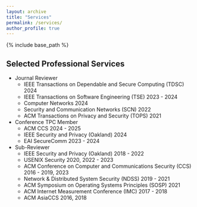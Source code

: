 ```yaml
---
layout: archive
title: "Services"
permalink: /services/
author_profile: true
---
```


{% include base_path %}

## Selected Professional Services
* Journal Reviewer
  * IEEE Transactions on Dependable and Secure Computing (TDSC) 2024
  * IEEE Transactions on Software Engineering (TSE) 2023 - 2024
  * Computer Networks 2024
  * Security and Communication Networks (SCN) 2022
  * ACM Transactions on Privacy and Security (TOPS) 2021
* Conference TPC Member
  * ACM CCS 2024 - 2025
  * IEEE Security and Privacy (Oakland) 2024
  * EAI SecureComm 2023 - 2024
* Sub-Reviewer
  * IEEE Security and Privacy (Oakland) 2018 - 2022
  * USENIX Security 2020, 2022 - 2023
  * ACM Conference on Computer and Communications Security (CCS) 2016 - 2019, 2023
  * Network & Distributed System Security (NDSS) 2019 - 2021
  * ACM Symposium on Operating Systems Principles (SOSP) 2021
  * ACM Internet Measurement Conference (IMC) 2017 - 2018
  * ACM AsiaCCS 2016, 2018